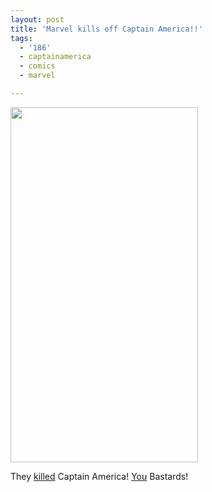 ```yaml
---
layout: post
title: 'Marvel kills off Captain America!!'
tags:
  - '186'
  - captainamerica
  - comics
  - marvel

---
```


<img src="http://www.the8thsign.com/wp-content/uploads/2007/03/CAPA025_dc.jpg" height="568" width="300" />

They <a href="http://www.newsarama.com/marvelnew/CapAmerica/DDream/Cap25.html">killed</a> Captain America! <a href="http://www.marvel.com/news/comicstories.392?utm_campaign=front+page+tracking&amp;utm_source=main+graphic&amp;utm_medium=graphic+text+link&amp;utm_content=%2Fnews%2Fcomicstories.392">You</a> Bastards!

<!-- technorati tags start -->
<!-- technorati tags end -->
